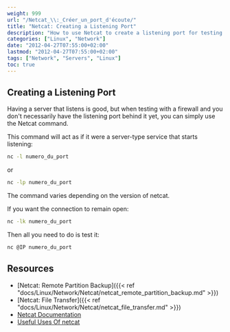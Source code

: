 ```yaml
---
weight: 999
url: "/Netcat_\\:_Créer_un_port_d'écoute/"
title: "Netcat: Creating a Listening Port"
description: "How to use Netcat to create a listening port for testing firewall configurations and network connections"
categories: ["Linux", "Network"]
date: "2012-04-27T07:55:00+02:00"
lastmod: "2012-04-27T07:55:00+02:00"
tags: ["Network", "Servers", "Linux"]
toc: true
---
```


## Creating a Listening Port

Having a server that listens is good, but when testing with a firewall and you don't necessarily have the listening port behind it yet, you can simply use the Netcat command.

This command will act as if it were a server-type service that starts listening:

```bash
nc -l numero_du_port
```

or

```bash
nc -lp numero_du_port
```

The command varies depending on the version of netcat.

If you want the connection to remain open:

```bash
nc -lk numero_du_port
```

Then all you need to do is test it:

```bash
nc @IP numero_du_port
```

## Resources
- [Netcat: Remote Partition Backup]({{< ref "docs/Linux/Network/Netcat/netcat_remote_partition_backup.md" >}})
- [Netcat: File Transfer]({{< ref "docs/Linux/Network/Netcat/netcat_file_transfer.md" >}})
- [Netcat Documentation](/pdf/netcat.pdf)
- [Useful Uses Of netcat](/pdf/useful_uses_of_netcat.pdf)
